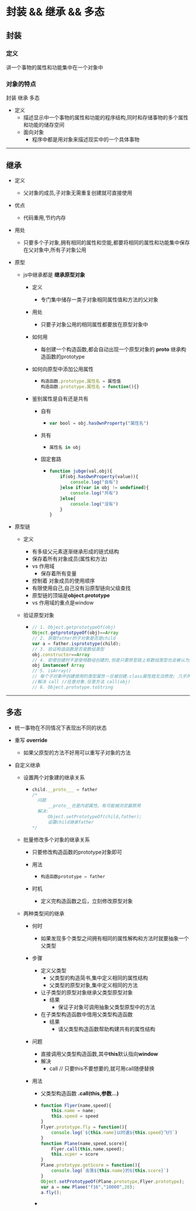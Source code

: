 # 封装 && 继承 && 多态

## 封装

### 定义

讲一个事物的属性和功能集中在一个对象中

### 对象的特点

封装   继承  多态

- 定义
  - 描述显示中一个事物的属性和功能的程序结构,同时和存储事物的多个属性和功能的储存空间
  - 面向对象
    - 程序中都是用对象来描述现实中的一个具体事物

---

## 继承

- 定义

  - 父对象的成员,子对象无需重复创建就可直接使用

- 优点

  - 代码重用,节约内存

- 用处

  - 只要多个子对象,拥有相同的属性和空能,都要将相同的属性和功能集中保存在父对象中,所有子对象公用

- 原型

  - js中继承都是 **继承原型对象**

    - 定义

      - 专门集中储存一类子对象相同属性值和方法的父对象

    - 用处

      - 只要子对象公用的相同属性都要放在原型对象中

    - 如何用

      - 每创建一个构造函数,都会自动出现一个原型对象的 **proto** 继承构造函数的prototype

    - 如何向原型中添加公用属性

      - ```javascript
        构造函数.prototype.属性名 = 属性值
        构造函数.prototype.属性名 = function(){}
        ```

    - 鉴别属性是自有还是共有

      - 自有

        - ```javascript
          var bool = obj.hasOwnProperty("属性名")
          ```

      - 共有

        - ```javascript
          属性名 in obj
          ```

      - 固定套路

        - ```javascript
          function jubge(val,obj){
              if(obj.hasOwnProperty(value)){
                  console.log("自有")
              }else if(var in obj != undefined){
                  console.log("共有")
              }else{
                  console.log("没有")
              }
          }
          ```

- 原型链

  - 定义	

    - 有多级父元素逐渐继承形成的链式结构
    - 保存着所有对象成员(属性和方法)
    - vs 作用域
      - 保存着所有变量
    - 控制着 对象成员的使用顺序
    - 有限使用自己,自己没有沿原型链向父级查找
    - 原型链的顶端是**object.prototype**
    - vs 作用域的重点是window

  - 验证原型对象

    - ```javascript
      // 1. Object.getprototypeOf(obj)
      Object.getprototpyeOf(obj)==Array
      // 2. 获取father的子对象是否是child
      var a = father.isprototype(child);
      // 3. 验证构造函数是否是数组类型
      obj.constructor==Array
      // 4. 即使创建时不是使用数组创建的,但是只要原型链上有数组类型也会被认为是数组类型
      obj instanceof Array
      // 5. isArray()
      // 每个子对象中创建使用的类型属性一旦被创建.class属性就无法修改; 几乎所有内置对象都重写了toString,无法获得Object.toString()
      //解决 call //任意对象.任意方法 call(obj)
      // 6. Object.prototype.toString
      
      
      ```

---

## 多态

- 统一事物在不同情况下表现出不同的状态

- 重写 **override**

  - 如果父原型的方法不好用可以重写子对象的方法

- 自定义继承

  - 设置两个对象建的继承关系

    - ```javascript
      child.__proto___ = father
      /*
      	问题
      		__proto__也是内部属性。有可能被浏览器禁用
      	解决:
      		Object.setPrototypeOf(child,father);
      		设置child继承father
      */
      ```

  - 批量修改多个对象的继承关系

    - 只要修改构造函数的prototype对象即可

    - 用法

      - ```javascript
        构造函数prototype = father
        ```

    - 时机

      - 定义完构造函数之后，立刻修改原型对象

  - 两种类型间的继承

    - 何时

      - 如果发现多个类型之间拥有相同的属性解构和方法时就要抽象一个父类型

    - 步骤

      - 定义父类型
        - 父类型的构造简书,集中定义相同的属性结构
        - 父类型的原型对象,集中定义相同的方法
      - 让子类型的原型对象继承父类型原型对象
        - 结果
          - 保证子对象可调用抽象父类型原型中的方法
      - 在子类型构造函数中借用父类型构造函数
        - 结果
          - 请父类型构造函数帮助构建共有的属性结构

    - 问题

      - 直接调用父类型构造函数,其中**this**默认指向**window**
      - 解决
        - call // 只要this不要想要的,就可用call随便替换

    - 用法

      - 父类型构造函数 **.call(this,参数...)**

      - ```javascript
        function Flyer(name,speed){
            this.name = name;
            this.speed = speed
        }
        Flyer.prototype.fly = function(){
            console.log(`${this.name}以时速${this.speed}飞行`)
        }
        function Plane(name,speed,score){
            Flyer.call(this,name,speed);
            this.scper = score
        }
        Plane.prototype.getScore = function(){
            console.log(`击落${this.name}的${this.score}`)
        }
        Object.setPrototypeOf(Plane.prototype,Flyer.prototype);
        var a = new Plane("f16","10000",20);
        a.fly();
        ```

      - 

